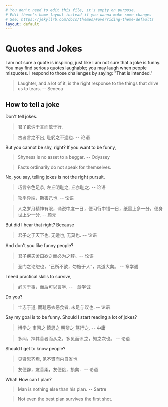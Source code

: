 ```yaml
---
# You don't need to edit this file, it's empty on purpose.
# Edit theme's home layout instead if you wanna make some changes
# See: https://jekyllrb.com/docs/themes/#overriding-theme-defaults
layout: default
---
```


# Quotes and Jokes

I am not sure a quote is inspiring, just like I am not sure that a joke is funny. You may find serious quotes laughable; you may laugh when people misquotes. I respond to those challenges by saying: "That is intended." 

> Laughter, and a lot of it, is the right response to the things that drive us to tears. -- Seneca  

## How to tell a joke 

Don't tell jokes. 

> 君子欲讷于言而敏于行.

> 古者言之不出, 耻躬之不逮也.   -- 论语

But you cannot be shy, right? If you want to be funny, 

> Shyness is no asset to a beggar. -- Odyssey 

> Facts ordinarily do not speak for themselves. 

No, you say, telling jokes is not the right pursuit. 

> 巧言令色足恭, 左丘明耻之, 丘亦耻之. -- 论语

> 攻乎异端，斯害己也.  -- 论语 

> 人之岁月精神有限，诵说中度一日，便习行中错一日，纸墨上多一分，便身世上少一分. -- 颜元

But did I hear that right? Because 

> 君子之于天下也, 无适也, 无莫也. --  论语

And don't you like funny people? 

> 君子疾夫舍曰欲之而必为之辞。--  论语

> 圣门之论恕也，“己所不欲，勿施于人”，其道大矣。 -- 章学诚

I need practical skills to survive,

> 必习于事，而后可以言学. --　章学诚 

Do you? 

> 士志于道, 而耻恶衣恶食者, 未足与议也. -- 论语

Say my goal is to be funny. Should I start reading a lot of jokes?

> 博学之 审问之 慎思之 明辨之 笃行之. -- 中庸

> 多闻，择其善者而从之，多见而识之，知之次也。 --  论语

Should I get to know people? 

> 见贤思齐焉, 见不贤而内自省也. 

> 友便辟，友善柔，友便侫，损矣．-- 论语

What! How can I plan? 

> Man is nothing else than his plan. -- Sartre 

> Not even the best plan survives the first shot. 